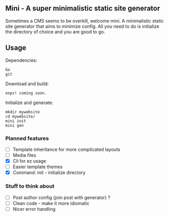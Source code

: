 ## Mini - A super minimalistic static site generator

Sometimes a CMS seems to be overkill, welcome mini. A minimalistic static site generator that aims to minimize config. All you need to do is initialize the directory of choice and you are good to go. 

## Usage 

Dependencies: 
```
Go
git 
```

Download and build: 
```
oops! coming soon.
```

Initialize and generate: 
```
mkdir mywebsite
cd mywebsite/ 
mini init
mini gen
```


### Planned features

- [ ] Template inheritance for more complicated layouts
- [ ] Media files 
- [x] Cli for ez usage
- [ ] Easier template themes
- [x] Command: init - initialize directory 

### Stuff to think about

- [ ] Post author config (join post with generator) ?
- [ ] Clean code - make it more idiomatic
- [ ] Nicer error handling
